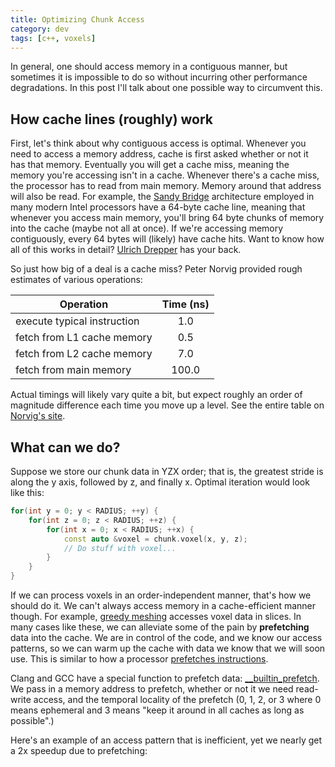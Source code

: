 ```yaml
---
title: Optimizing Chunk Access
category: dev
tags: [c++, voxels]
---
```


In general, one should access memory in a contiguous manner, but sometimes it is impossible to do so
without incurring other performance degradations. In this post I'll talk about one possible way to
circumvent this.

## How cache lines (roughly) work

First, let's think about why contiguous access is optimal. Whenever you need to access a memory
address, cache is first asked whether or not it has that memory. Eventually you will get a cache
miss, meaning the memory you're accessing isn't in a cache. Whenever there's a cache miss, the
processor has to read from main memory. Memory around that address will also be read. For example,
the [Sandy Bridge](https://en.wikipedia.org/wiki/Sandy_Bridge) architecture employed in many modern Intel
processors have a 64-byte cache line, meaning that whenever you access main memory, you'll bring 64
byte chunks of memory into the cache (maybe not all at once). If we're accessing memory
contiguously, every 64 bytes will (likely) have cache hits. Want to know how all of this works in
detail? [Ulrich Drepper](https://akkadia.org/drepper/cpumemory.pdf) has your back.

So just how big of a deal is a cache miss? Peter Norvig provided rough estimates of various
operations:

| Operation                   | Time (ns) |
| --------------------------- | :-------: |
| execute typical instruction |    1.0    |
| fetch from L1 cache memory  |    0.5    |
| fetch from L2 cache memory  |    7.0    |
| fetch from main memory      |   100.0   |

Actual timings will likely vary quite a bit, but expect roughly an order of magnitude difference
each time you move up a level. See the entire table on
[Norvig's site](https://norvig.com/21-days.html#answers).

## What can we do?

Suppose we store our chunk data in YZX order; that is, the greatest stride is along the y axis,
followed by z, and finally x. Optimal iteration would look like this:

```cpp
for(int y = 0; y < RADIUS; ++y) {
    for(int z = 0; z < RADIUS; ++z) {
        for(int x = 0; x < RADIUS; ++x) {
            const auto &voxel = chunk.voxel(x, y, z);
            // Do stuff with voxel...
        }
    }
}
```

If we can process voxels in an order-independent manner, that's how we should do it. We can't always
access memory in a cache-efficient manner though. For example,
[greedy meshing](/posts/2014-08-17-greedy-voxel-meshing) accesses voxel data in slices. In many
cases like these, we can alleviate some of the pain by **prefetching** data into the cache. We are
in control of the code, and we know our access patterns, so we can warm up the cache with data we
know that we will soon use. This is similar to how a processor
[prefetches instructions](//en.wikipedia.org/wiki/Instruction_prefetch).

Clang and GCC have a special function to prefetch data:
[\_\_builtin_prefetch](//gcc.gnu.org/onlinedocs/gcc-3.3.6/gcc/Other-Builtins.html). We pass in a
memory address to prefetch, whether or not it we need read-write access, and the temporal locality
of the prefetch (0, 1, 2, or 3 where 0 means ephemeral and 3 means "keep it around in all caches as
long as possible".)

Here's an example of an access pattern that is inefficient, yet we nearly get a 2x speedup due to
prefetching:

<script src="https://gist.github.com/thegedge/55dab0bfa87296926dc0.js"></script>
